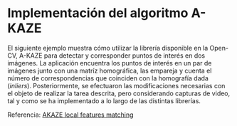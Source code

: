 # Implementación del algoritmo A-KAZE

El siguiente ejemplo muestra cómo utilizar la librería disponible en la Open-CV, A-KAZE para detectar y corresponder puntos de interés en dos imágenes. La aplicación encuentra los puntos de interés en un par de imágenes junto con una matríz homográfica, las empareja y cuenta el número de correspondencias que coinciden con la homografía dada (*inliers*). Posteriormente, se efectuaron las modificaciones necesarias con el objeto de realizar la tarea descrita, pero considerando capturas de video, tal y como se ha implementado a lo largo de las distintas librerías.

Referencia: [AKAZE local features matching](https://docs.opencv.org/3.4/db/d70/tutorial_akaze_matching.html)
